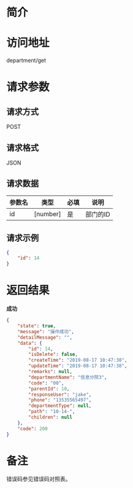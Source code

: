 # 简介

# 访问地址
department/get

# 请求参数

## 请求方式
POST

## 请求格式
JSON

## 请求数据
|参数名|类型|必填|说明|
|-|-|-|-|
|id|[number]|是|部门的ID|

## 请求示例
```json
{
    "id": 14
}
```

# 返回结果
**成功**
```json
{
    "state": true,
    "message": "操作成功",
    "detailMessage": "",
    "data": {
        "id": 14,
        "isDelete": false,
        "createTime": "2019-08-17 10:47:38",
        "updateTime": "2019-08-17 10:47:38",
        "remarks": null,
        "departmentName": "信息分院3",
        "code": "00",
        "parentId": 10,
        "responseUser": "jake",
        "phone": "13535565497",
        "departmentType": null,
        "path": "10-14-",
        "children": null
    },
    "code": 200
}
```

# 备注
错误码参见错误码对照表。